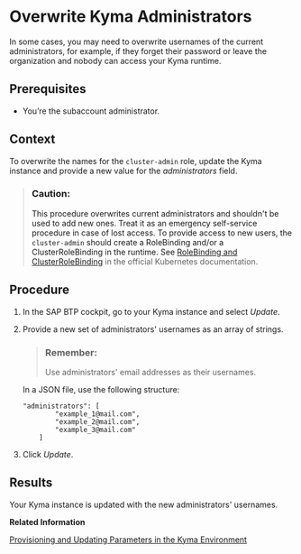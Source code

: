 <!-- loiodf7f9d7dedf84f1a8f2fda4e86ad4950 -->

# Overwrite Kyma Administrators

In some cases, you may need to overwrite usernames of the current administrators, for example, if they forget their password or leave the organization and nobody can access your Kyma runtime.



<a name="loiodf7f9d7dedf84f1a8f2fda4e86ad4950__prereq_fv1_t2l_nrb"/>

## Prerequisites

-   You’re the subaccount administrator.




<a name="loiodf7f9d7dedf84f1a8f2fda4e86ad4950__context_znd_tld_4rb"/>

## Context

To overwrite the names for the `cluster-admin` role, update the Kyma instance and provide a new value for the *administrators* field.

> ### Caution:  
> This procedure overwrites current administrators and shouldn't be used to add new ones. Treat it as an emergency self-service procedure in case of lost access. To provide access to new users, the `cluster-admin` should create a RoleBinding and/or a ClusterRoleBinding in the runtime. See [RoleBinding and ClusterRoleBinding](https://kubernetes.io/docs/reference/access-authn-authz/rbac/#rolebinding-and-clusterrolebinding) in the official Kubernetes documentation.



<a name="loiodf7f9d7dedf84f1a8f2fda4e86ad4950__steps_vbl_cxh_3rb"/>

## Procedure

1.  In the SAP BTP cockpit, go to your Kyma instance and select *Update*.

2.  Provide a new set of administrators' usernames as an array of strings.

    > ### Remember:  
    > Use administrators' email addresses as their usernames.

    In a JSON file, use the following structure:

    ```
    "administrators": [
            "example_1@mail.com",
            "example_2@mail.com",
            "example_3@mail.com"
        ]
    ```

3.  Click *Update*.




<a name="loiodf7f9d7dedf84f1a8f2fda4e86ad4950__result_qzy_nsz_1pb"/>

## Results

Your Kyma instance is updated with the new administrators' usernames.

**Related Information**  


[Provisioning and Updating Parameters in the Kyma Environment](../50-administration-and-ops/provisioning-and-updating-parameters-in-the-kyma-environment-e2e13bf.md "You can configure the cluster parameters in the Kyma environment.")

